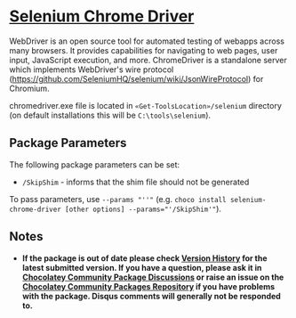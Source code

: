 # [Selenium Chrome Driver](https://chocolatey.org/packages/selenium-chrome-driver)

WebDriver is an open source tool for automated testing of webapps across many browsers. It provides capabilities for navigating to web pages, user input, JavaScript execution, and more.
ChromeDriver is a standalone server which implements WebDriver's wire protocol (https://github.com/SeleniumHQ/selenium/wiki/JsonWireProtocol) for Chromium.

chromedriver.exe file is located in `«Get-ToolsLocation»/selenium` directory (on default installations this will be `C:\tools\selenium`).

## Package Parameters

The following package parameters can be set:

- `/SkipShim` - informs that the shim file should not be generated

To pass parameters, use `--params "''"` (e.g. `choco install selenium-chrome-driver [other options] --params="'/SkipShim'"`).

## Notes

- **If the package is out of date please check [Version History](#versionhistory) for the latest submitted version. If you have a question, please ask it in [Chocolatey Community Package Discussions](https://github.com/chocolatey-community/chocolatey-packages/discussions) or raise an issue on the [Chocolatey Community Packages Repository](https://github.com/chocolatey-community/chocolatey-packages/issues) if you have problems with the package. Disqus comments will generally not be responded to.**
